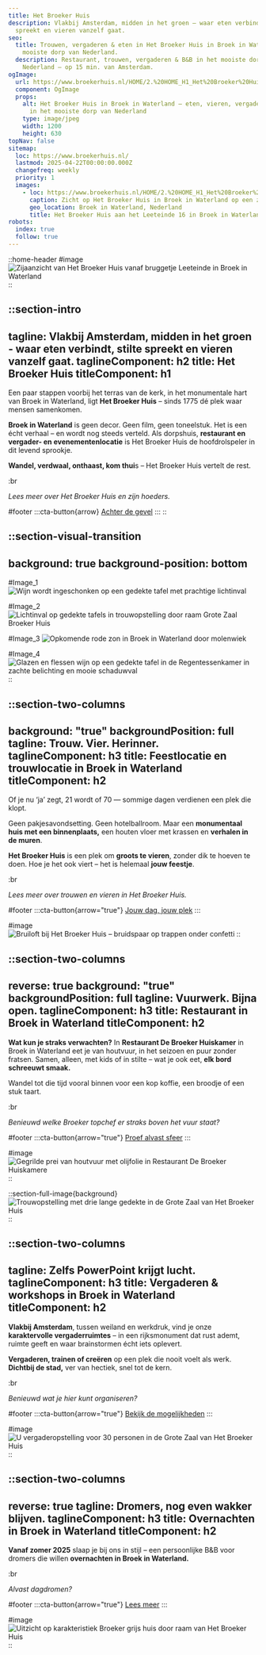 ```yaml
---
title: Het Broeker Huis
description: Vlakbij Amsterdam, midden in het groen – waar eten verbindt, stilte
  spreekt en vieren vanzelf gaat.
seo:
  title: Trouwen, vergaderen & eten in Het Broeker Huis in Broek in Waterland, het
    mooiste dorp van Nederland.
  description: Restaurant, trouwen, vergaderen & B&B in het mooiste dorp van
    Nederland – op 15 min. van Amsterdam.
ogImage:
  url: https://www.broekerhuis.nl/HOME/2.%20HOME_H1_Het%20Broeker%20Huis_optimized_enhanced.jpg
  component: OgImage
  props:
    alt: Het Broeker Huis in Broek in Waterland – eten, vieren, vergaderen & slapen
      in het mooiste dorp van Nederland
    type: image/jpeg
    width: 1200
    height: 630
topNav: false
sitemap:
  loc: https://www.broekerhuis.nl/
  lastmod: 2025-04-22T00:00:00.000Z
  changefreq: weekly
  priority: 1
  images:
    - loc: https://www.broekerhuis.nl/HOME/2.%20HOME_H1_Het%20Broeker%20Huis_optimized_enhanced.jpg
      caption: Zicht op Het Broeker Huis in Broek in Waterland op een zonnige dag
      geo_location: Broek in Waterland, Nederland
      title: Het Broeker Huis aan het Leeteinde 16 in Broek in Waterland
robots:
  index: true
  follow: true
---
```


::home-header
#image
![Zijaanzicht van Het Broeker Huis vanaf bruggetje Leeteinde in Broek in Waterland](/20250331_BROEKERHUIS_1550.JPG)
::

::section-intro
---
tagline: Vlakbij Amsterdam, midden in het groen - waar eten verbindt, stilte
  spreekt en vieren vanzelf gaat.
taglineComponent: h2
title: Het Broeker Huis
titleComponent: h1
---
Een paar stappen voorbij het terras van de kerk, in het monumentale hart van Broek in Waterland, ligt **Het Broeker Huis** – sinds 1775 dé plek waar mensen samenkomen.

**Broek in Waterland** is geen decor. Geen film, geen toneelstuk. Het is een écht verhaal – en wordt nog steeds verteld. Als dorpshuis, **restaurant en vergader- en evenementenlocatie** is Het Broeker Huis de hoofdrolspeler in dit levend sprookje.

**Wandel, verdwaal, onthaast, kom thui**s – Het Broeker Huis vertelt de rest.

:br

 

*Lees meer over Het Broeker Huis en zijn hoeders.*

#footer
  :::cta-button{arrow}
  [Achter de gevel](/het-broeker-huis)
  :::
::

::section-visual-transition
---
background: true
background-position: bottom
---
#Image_1
![Wijn wordt ingeschonken op een gedekte tafel met prachtige lichtinval](/20250310_BROEKERHUIS_GROTEZAAL_262.JPG)

#Image_2
![Lichtinval op gedekte tafels in trouwopstelling door raam Grote Zaal Broeker Huis](/20250310_BROEKERHUIS_GROTEZAAL_237.JPG)

#Image_3
![Opkomende rode zon in Broek in Waterland door molenwiek](/20250310_BROEKERHUIS_SCENERY_155.JPG)

#Image_4
![Glazen en flessen wijn op een gedekte tafel in de Regentessenkamer in zachte belichting en mooie schaduwval](/20250310_BROEKERHUIS_REGENTESSENKAMER_073.JPG)
::

::section-two-columns
---
background: "true"
backgroundPosition: full
tagline: Trouw. Vier. Herinner.
taglineComponent: h3
title: Feestlocatie en trouwlocatie in Broek in Waterland
titleComponent: h2
---
Of je nu ‘ja’ zegt, 21 wordt of 70 — sommige dagen verdienen een plek die klopt.

Geen pakjesavondsetting. Geen hotelballroom. Maar een **monumentaal huis met een binnenplaats,** een houten vloer met krassen en **verhalen in de muren**.

**Het Broeker Huis** is een plek om **groots te vieren**, zonder dik te hoeven te doen. Hoe je het ook viert – het is helemaal **jouw feestje**.

:br

 

*Lees meer over trouwen en vieren in Het Broeker Huis.*

#footer
  :::cta-button{arrow="true"}
  [Jouw dag, jouw plek](/trouwen-feesten/trouwen)
  :::

#image
![Bruiloft bij Het Broeker Huis – bruidspaar op trappen onder confetti](/466644671_10230167122059961_7087218307852930656_n.JPG)
::

::section-two-columns
---
reverse: true
background: "true"
backgroundPosition: full
tagline: Vuurwerk. Bijna open.
taglineComponent: h3
title: Restaurant in Broek in Waterland
titleComponent: h2
---
**Wat kun je straks verwachten?** In **Restaurant De Broeker Huiskamer** in Broek in Waterland eet je van houtvuur, in het seizoen en puur zonder fratsen. Samen, alleen, met kids of in stilte – wat je ook eet, **elk bord schreeuwt smaak.**

Wandel tot die tijd vooral binnen voor een kop koffie, een broodje of een stuk taart.

:br

 

*Benieuwd welke Broeker topchef er straks boven het vuur staat?*

#footer
  :::cta-button{arrow="true"}
  [Proef alvast sfeer](/restaurant)
  :::

#image
![Gegrilde prei van houtvuur met olijfolie in Restaurant De Broeker Huiskamere](/20250331_BROEKERHUIS_0930.JPG)
::

::section-full-image{background}
![Trouwopstelling met drie lange gedekte in de Grote Zaal van Het Broeker Huis](/20250310_BROEKERHUIS_GROTEZAAL_160.JPG)
::

::section-two-columns
---
tagline: Zelfs PowerPoint krijgt lucht.
taglineComponent: h3
title: Vergaderen & workshops in Broek in Waterland
titleComponent: h2
---
**Vlakbij Amsterdam**, tussen weiland en werkdruk, vind je onze **karaktervolle vergaderruimtes** – in een rijksmonument dat rust ademt, ruimte geeft en waar brainstormen écht iets oplevert.

**Vergaderen, trainen of creëren** op een plek die nooit voelt als werk. **Dichtbij de stad,** ver van hectiek, snel tot de kern.

:br

 

*Benieuwd wat je hier kunt organiseren?*

#footer
  :::cta-button{arrow="true"}
  [Bekijk de mogelijkheden](/zakelijk)
  :::

#image
![U vergaderopstelling voor 30 personen in de Grote Zaal van Het Broeker Huis](/grote-zaal/20250310_BROEKERHUIS_GROTEZAAL_391_optimized.jpg)
::

::section-two-columns
---
reverse: true
tagline: Dromers, nog even wakker blijven.
taglineComponent: h3
title: Overnachten in Broek in Waterland
titleComponent: h2
---
**Vanaf zomer 2025** slaap je bij ons in stijl – een persoonlijke B\&B voor dromers die willen **overnachten in Broek in Waterland.**

:br

 

*Alvast dagdromen?*

#footer
  :::cta-button{arrow="true"}
  [Lees meer](/overnachten)
  :::

#image
![Uitzicht op karakteristiek Broeker grijs huis door raam van Het Broeker Huis](/images/20250310_BROEKERHUIS_REGENTESSENKAMER_013.JPG)
::
